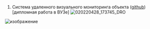 1. Система удаленного визуального мониторинга объекта ([github](https://github.com/raketanamarse/juggernaut)) [дипломная работа в ВУЗе]
![020220428_173745_DRO](https://user-images.githubusercontent.com/104571006/165778176-45fc84ee-3507-4098-84d8-3611110b6a02.jpg)

![изображение](https://user-images.githubusercontent.com/104571006/165775937-a71faccb-8828-4fd5-8aa3-fac9792ef6b5.png)
